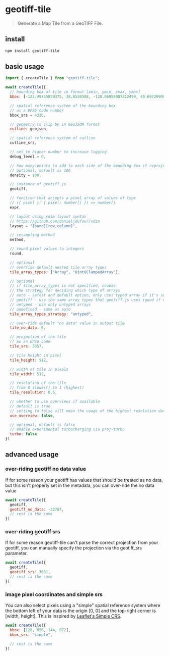 # geotiff-tile
> Generate a Map Tile from a GeoTIFF File.

## install
```bash
npm install geotiff-tile
```

## basic usage
```js
import { createTile } from "geotiff-tile";

await createTile({
  // bounding box of tile in format [xmin, ymin, xmax, ymax]
  bbox: [-122.49755859375, 38.8520508, -120.06958007812499, 40.697299008636755],

  // spatial reference system of the bounding box
  // as a EPSG Code number
  bbox_srs = 4326,

  // geometry to clip by in GeoJSON format
  cutline: geojson,

  // spatial reference system of cutline
  cutline_srs,

  // set to higher number to increase logging
  debug_level = 0,

  // how many points to add to each side of the bounding box if reprojecting
  // optional, default is 100
  density = 100,

  // instance of geotiff.js
  geotiff,

  // function that accepts a pixel array of values of type
  // ({ pixel }: { pixel: number[] }) => number[]
  expr,

  // layout using xdim layout syntax
  // https://github.com/danieljdufour/xdim
  layout = "[band][row,column]",

  // resampling method
  method,

  // round pixel values to integers
  round,

  // optional
  // override default nested tile array types
  tile_array_types: ["Array", "Uint8ClampedArray"],

  // optional
  // if tile_array_types is not specified, choose
  // the strategy for deciding which type of arrays
  // auto - safest and default option, only uses typed array if it's sure there won't be any clamping
  // geotiff - use the same array types that geotiff.js uses (good if not stretching min or max)
  // untyped - use only untyped arrays
  // undefined - same as auto
  tile_array_types_strategy: "untyped",

  // over-ride default "no data" value in output tile
  tile_no_data: 0,

  // projection of the tile
  // as an EPSG code
  tile_srs: 3857,

  // tile height in pixel
  tile_height: 512,

  // width of tile in pixels
  tile_width: 512,

  // resolution of the tile
  // from 0 (lowest) to 1 (highest)
  tile_resolution: 0.5,

  // whether to use overviews if available
  // default is true
  // setting to false will mean the usage of the highest resolution data
  use_overview: false,

  // optional, default is false
  // enable experimental turbocharging via proj-turbo
  turbo: false
})
```

## advanced usage
### over-riding geotiff no data value
If for some reason your geotiff has values that should be treated as no data,
but this isn't properly set in the metadata, you can over-ride the no data value
```js
await createTile({
  geotiff,
  geotiff_no_data: -32767,
  // rest is the same
})
```

### over-riding geotiff srs
If for some reason geotiff-tile can't parse the correct projection from your geotiff, you can manually
specify the projection via the geotiff_srs parameter.
```js
await createTile({
  geotiff,
  geotiff_srs: 3031,
  // rest is the same
})
```

### image pixel coordinates and simple srs
You can also select pixels using a "simple" spatial reference system where the bottom left of your data
is the origin [0, 0] and the top-right corner is [width, height].  This is inspired by [Leaflet's Simple CRS](https://leafletjs.com/examples/crs-simple/crs-simple.html).
```js
await createTile({
  bbox: [128, 656, 144, 672],
  bbox_srs: "simple",

  // rest is the same
})
```